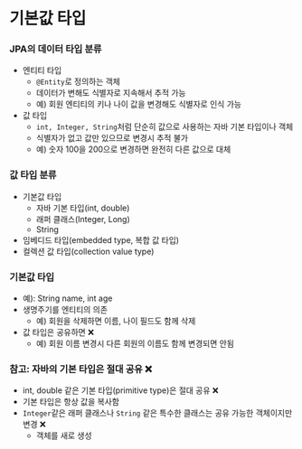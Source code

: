 # 기본값 타입

### JPA의 데이터 타입 분류

- 엔티티 타입
  - ``@Entity``로 정의하는 객체
  - 데이터가 변해도 식별자로 지속해서 추적 가능
  - 예) 회원 엔티티의 키나 나이 값을 변경해도 식별자로 인식 가능
- 값 타입
  - ``int, Integer, String``처럼 단순히 값으로 사용하는 자바 기본 타입이나 객체
  - 식별자가 없고 값만 있으므로 변경시 추적 불가
  - 예) 숫자 100을 200으로 변경하면 완전히 다른 값으로 대체

### 값 타입 분류

- 기본값 타입 
  - 자바 기본 타입(int, double) 
  - 래퍼 클래스(Integer, Long) 
  - String
- 임베디드 타입(embedded type, 복합 값 타입) 
- 컬렉션 값 타입(collection value type)

### 기본값 타입

- 예): String name, int age 
- 생명주기를 엔티티의 의존
  - 예) 회원을 삭제하면 이름, 나이 필드도 함께 삭제
- 값 타입은 공유하면 ❌
  - 예) 회원 이름 변경시 다른 회원의 이름도 함께 변경되면 안됨

### 참고: 자바의 기본 타입은 절대 공유 ❌

- int, double 같은 기본 타입(primitive type)은 절대 공유 ❌
- 기본 타입은 항상 값을 복사함
- ``Integer``같은 래퍼 클래스나 ``String`` 같은 특수한 클래스는 공유 가능한 객체이지만 변경 ❌
  - 객체를 새로 생성 


